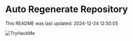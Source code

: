 # Auto Regenerate Repository

This README was last updated: 2024-12-24 12:50:05

 ![TryHackMe](https://tryhackme.com/badge/533634)